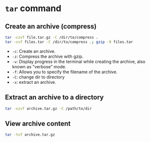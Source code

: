 # `tar` command

## Create an archive (compress)

```bash
tar -czvf file.tar.gz -C /dir/to/compress .
tar -cvf files.tar -C /dir/to/compress .; gzip -9 files.tar
```

- `-c`: Create an archive.
- `-z`: Compress the archive with gzip.
- `-v`: Display progress in the terminal while creating the archive, also known as "verbose” mode.
- `-f`: Allows you to specify the filename of the archive.
- `-C`: change dir to directory
- `-x`: extract an archive.


## Extract an archive to a directory

```bash
tar -xzvf archive.tar.gz -C /path/to/dir
```


## View archive content

```bash
tar -tvf archive.tar.gz
```